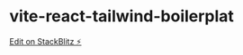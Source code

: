 # vite-react-tailwind-boilerplat

[Edit on StackBlitz ⚡️](https://stackblitz.com/edit/vite-react-tailwind-dxfmbe)